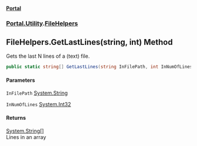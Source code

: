 #### [Portal](index.md 'index')
### [Portal.Utility](Portal.Utility.md 'Portal.Utility').[FileHelpers](FileHelpers.md 'Portal.Utility.FileHelpers')

## FileHelpers.GetLastLines(string, int) Method

Gets the last N lines of a (text) file.

```csharp
public static string[] GetLastLines(string InFilePath, int InNumOfLines);
```
#### Parameters

<a name='Portal.Utility.FileHelpers.GetLastLines(string,int).InFilePath'></a>

`InFilePath` [System.String](https://docs.microsoft.com/en-us/dotnet/api/System.String 'System.String')

<a name='Portal.Utility.FileHelpers.GetLastLines(string,int).InNumOfLines'></a>

`InNumOfLines` [System.Int32](https://docs.microsoft.com/en-us/dotnet/api/System.Int32 'System.Int32')

#### Returns
[System.String](https://docs.microsoft.com/en-us/dotnet/api/System.String 'System.String')[[]](https://docs.microsoft.com/en-us/dotnet/api/System.Array 'System.Array')  
Lines in an array